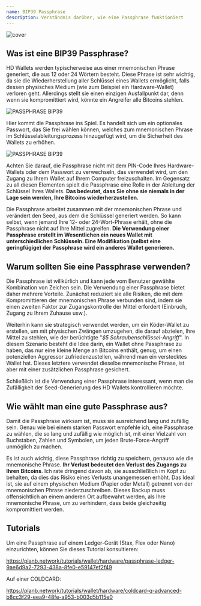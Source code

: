 ```yaml
---
name: BIP39 Passphrase
description: Verständnis darüber, wie eine Passphrase funktioniert
---
```

![cover](assets/cover.webp)

## Was ist eine BIP39 Passphrase?

HD Wallets werden typischerweise aus einer mnemonischen Phrase generiert, die aus 12 oder 24 Wörtern besteht. Diese Phrase ist sehr wichtig, da sie die Wiederherstellung aller Schlüssel eines Wallets ermöglicht, falls dessen physisches Medium (wie zum Beispiel ein Hardware-Wallet) verloren geht. Allerdings stellt sie einen einzigen Ausfallpunkt dar, denn wenn sie kompromittiert wird, könnte ein Angreifer alle Bitcoins stehlen.

![PASSPHRASE BIP39](assets/notext/01.webp)

Hier kommt die Passphrase ins Spiel. Es handelt sich um ein optionales Passwort, das Sie frei wählen können, welches zum mnemonischen Phrase im Schlüsselableitungsprozess hinzugefügt wird, um die Sicherheit des Wallets zu erhöhen.

![PASSPHRASE BIP39](assets/notext/02.webp)

Achten Sie darauf, die Passphrase nicht mit dem PIN-Code Ihres Hardware-Wallets oder dem Passwort zu verwechseln, das verwendet wird, um den Zugang zu Ihrem Wallet auf Ihrem Computer freizuschalten. Im Gegensatz zu all diesen Elementen spielt die Passphrase eine Rolle in der Ableitung der Schlüssel Ihres Wallets. **Das bedeutet, dass Sie ohne sie niemals in der Lage sein werden, Ihre Bitcoins wiederherzustellen.**

Die Passphrase arbeitet zusammen mit der mnemonischen Phrase und verändert den Seed, aus dem die Schlüssel generiert werden. So kann selbst, wenn jemand Ihre 12- oder 24-Wort-Phrase erhält, ohne die Passphrase nicht auf Ihre Mittel zugreifen. **Die Verwendung einer Passphrase erstellt im Wesentlichen ein neues Wallet mit unterschiedlichen Schlüsseln. Eine Modifikation (selbst eine geringfügige) der Passphrase wird ein anderes Wallet generieren.**

## Warum sollten Sie eine Passphrase verwenden?

Die Passphrase ist willkürlich und kann jede vom Benutzer gewählte Kombination von Zeichen sein. Die Verwendung einer Passphrase bietet daher mehrere Vorteile. Zunächst reduziert sie alle Risiken, die mit dem Kompromittieren der mnemonischen Phrase verbunden sind, indem sie einen zweiten Faktor zur Zugangskontrolle der Mittel erfordert (Einbruch, Zugang zu Ihrem Zuhause usw.).

Weiterhin kann sie strategisch verwendet werden, um ein Köder-Wallet zu erstellen, um mit physischen Zwängen umzugehen, die darauf abzielen, Ihre Mittel zu stehlen, wie der berüchtigte "*$5 Schraubenschlüssel-Angriff*". In diesem Szenario besteht die Idee darin, ein Wallet ohne Passphrase zu haben, das nur eine kleine Menge an Bitcoins enthält, genug, um einen potenziellen Aggressor zufriedenzustellen, während man ein verstecktes Wallet hat. Dieses letztere verwendet dieselbe mnemonische Phrase, ist aber mit einer zusätzlichen Passphrase gesichert.

Schließlich ist die Verwendung einer Passphrase interessant, wenn man die Zufälligkeit der Seed-Generierung des HD Wallets kontrollieren möchte.

## Wie wählt man eine gute Passphrase aus?
Damit die Passphrase wirksam ist, muss sie ausreichend lang und zufällig sein. Genau wie bei einem starken Passwort empfehle ich, eine Passphrase zu wählen, die so lang und zufällig wie möglich ist, mit einer Vielzahl von Buchstaben, Zahlen und Symbolen, um jeden Brute-Force-Angriff unmöglich zu machen.

Es ist auch wichtig, diese Passphrase richtig zu speichern, genauso wie die mnemonische Phrase. **Ihr Verlust bedeutet den Verlust des Zugangs zu Ihren Bitcoins**. Ich rate dringend davon ab, sie ausschließlich im Kopf zu behalten, da dies das Risiko eines Verlusts unangemessen erhöht. Das Ideal ist, sie auf einem physischen Medium (Papier oder Metall) getrennt von der mnemonischen Phrase niederzuschreiben. Dieses Backup muss offensichtlich an einem anderen Ort aufbewahrt werden, als Ihre mnemonische Phrase, um zu verhindern, dass beide gleichzeitig kompromittiert werden.

## Tutorials

Um eine Passphrase auf einem Ledger-Gerät (Stax, Flex oder Nano) einzurichten, können Sie dieses Tutorial konsultieren:

https://planb.network/tutorials/wallet/hardware/passphrase-ledger-9ae6d9a2-7293-438a-8fe0-e59147ef2f49

Auf einer COLDCARD:

https://planb.network/tutorials/wallet/hardware/coldcard-q-advanced-b8cc3f29-eea9-48fe-a953-b003d5b115e0
